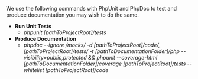 We use the following commands with PhpUnit and PhpDoc to test and produce documentation you may wish to do the same.
- **Run Unit Tests**
  - *phpunit [pathToProjectRoot]/tests*
- **Produce Documentation**
  - *phpdoc --ignore */mocks/* -d [pathToProjectRoot]/code/,[pathToProjectRoot]/tests/ -t [pathToDocumentationFolder]/php --visibility=public,protected && phpunit --coverage-html [pathToDocumentationFolder]/coverage [pathToProjectRoot]/tests --whitelist [pathToProjectRoot]/code*
